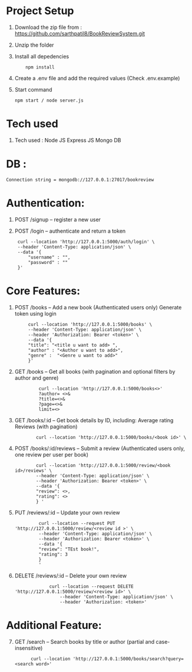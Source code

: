 # Project Setup 
1. Download the zip file from : https://github.com/sarthpatil8/BookReviewSystem.git

2. Unzip the folder 
3. Install all depedencies 
    ``` 
        npm install 
    ```
4. Create a .env file and add the required values (Check .env.example)
5. Start command 
    ``` 
    npm start / node server.js 
    ```

# Tech used
1. Tech used :
        Node JS 
        Express JS 
        Mongo DB 

# DB : 
    Connection string = mongodb://127.0.0.1:27017/bookreview

# Authentication: 
1. POST /signup – register a new user
2. POST /login – authenticate and return a token


        curl --location 'http://127.0.0.1:5000/auth/login' \
        --header 'Content-Type: application/json' \
        --data '{
            "username" : "",
            "password" : "" 
        }'

# Core Features:
1. POST /books – Add a new book (Authenticated users only)
         Generate token using login 

            curl --location 'http://127.0.0.1:5000/books' \
            --header 'Content-Type: application/json' \
            --header 'Authorization: Bearer <token>' \
            --data '{
            "title": "<title u want to add> ",
            "author" : "<Author u want to add>",
            "genre" :  "<Genre u want to add>"
            }'

2. GET /books – Get all books (with pagination and optional filters by author and genre)
        
                curl --location 'http://127.0.0.1:5000/books<>'
                ?author= <>&
                ?title=<>&
                ?page=<>&
                limit=<>


3.  GET /books/:id – Get book details by ID, including:
                                Average rating
                                Reviews (with pagination)

                curl --location 'http://127.0.0.1:5000/books/<book id>' \

4.  POST /books/:id/reviews – Submit a review (Authenticated users only, one review per user per book)

                curl --location 'http://127.0.0.1:5000/review/<book id>/reviews' \
                --header 'Content-Type: application/json' \
                --header 'Authorization: Bearer <token>' \
                --data '{
                "review": <>,
                "rating": <>
                } '

5. PUT /reviews/:id – Update your own review

                curl --location --request PUT 'http://127.0.0.1:5000/review/<review id >' \
                --header 'Content-Type: application/json' \
                --header 'Authorization: Bearer <token>' \
                --data '{
                "review": "TEst book!",
                "rating": 3
                }
                '   
6. DELETE /reviews/:id – Delete your own review

                    curl --location --request DELETE 'http://127.0.0.1:5000/review/<review id>' \
                        --header 'Content-Type: application/json' \
                        --header 'Authorization: <token>' 
                        

# Additional Feature:

7.    GET /search – Search books by title or author (partial and case-insensitive)

                curl --location 'http://127.0.0.1:5000/books/search?query=<search word>' 
       